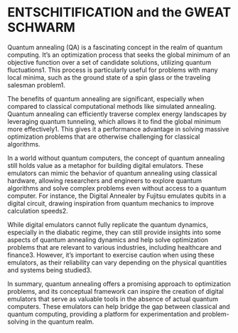 # ENTSCHITIFICATION and the GWEAT SCHWARM
Quantum annealing (QA) is a fascinating concept in the realm of quantum computing. It’s an optimization process that seeks the global minimum of an objective function over a set of candidate solutions, utilizing quantum fluctuations1. This process is particularly useful for problems with many local minima, such as the ground state of a spin glass or the traveling salesman problem1.

The benefits of quantum annealing are significant, especially when compared to classical computational methods like simulated annealing. Quantum annealing can efficiently traverse complex energy landscapes by leveraging quantum tunneling, which allows it to find the global minimum more effectively1. This gives it a performance advantage in solving massive optimization problems that are otherwise challenging for classical algorithms.

In a world without quantum computers, the concept of quantum annealing still holds value as a metaphor for building digital emulators. These emulators can mimic the behavior of quantum annealing using classical hardware, allowing researchers and engineers to explore quantum algorithms and solve complex problems even without access to a quantum computer. For instance, the Digital Annealer by Fujitsu emulates qubits in a digital circuit, drawing inspiration from quantum mechanics to improve calculation speeds2.

While digital emulators cannot fully replicate the quantum dynamics, especially in the diabatic regime, they can still provide insights into some aspects of quantum annealing dynamics and help solve optimization problems that are relevant to various industries, including healthcare and finance3. However, it’s important to exercise caution when using these emulators, as their reliability can vary depending on the physical quantities and systems being studied3.

In summary, quantum annealing offers a promising approach to optimization problems, and its conceptual framework can inspire the creation of digital emulators that serve as valuable tools in the absence of actual quantum computers. These emulators can help bridge the gap between classical and quantum computing, providing a platform for experimentation and problem-solving in the quantum realm.
